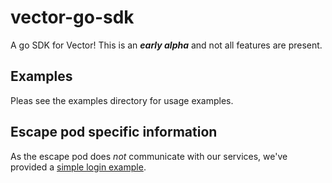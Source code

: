# vector-go-sdk

A go SDK for Vector! This is an ***early alpha*** and not all features are present.  

## Examples

Pleas see the examples directory for usage examples.

## Escape pod specific information

As the escape pod does _not_ communicate with our services, we've provided a [simple login example](cmd/escape-pod-login/).